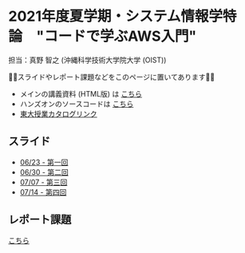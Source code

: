 # 2021年度夏学期・システム情報学特論　"コードで学ぶAWS入門"

担当：真野 智之 (沖縄科学技術大学院大学 (OIST))

🚀🚀スライドやレポート課題などをこのページに置いてあります🚀🚀

- メインの講義資料 (HTML版) は [こちら](https://tomomano.github.io/learn-aws-by-coding/)
- ハンズオンのソースコードは [こちら](https://github.com/tomomano/learn-aws-by-coding)
- [東大授業カタログリンク](https://catalog.he.u-tokyo.ac.jp/detail?code=FEN-MP4400L1&year=2021)

## スライド

- [06/23 - 第一回](slides/20210623.pdf)
- [06/30 - 第二回](slides/20210630.pdf)
- [07/07 - 第三回](slides/20210707.pdf)
- [07/14 - 第四回](slides/20210714.pdf)

## レポート課題

[こちら](report.md)

